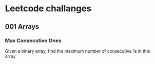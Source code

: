 # Leetcode challanges

## 001 Arrays

### Max Consecutive Ones
Given a binary array, find the maximum number of consecutive 1s in this array.